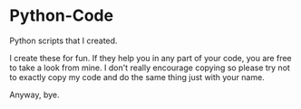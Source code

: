 # Python-Code
Python scripts that I created.

I create these for fun. If they help you in any part of your code, you are free to take a look from mine.
I don't really encourage copying so please try not to exactly copy my code and do the same thing just with your name.

Anyway, bye.
